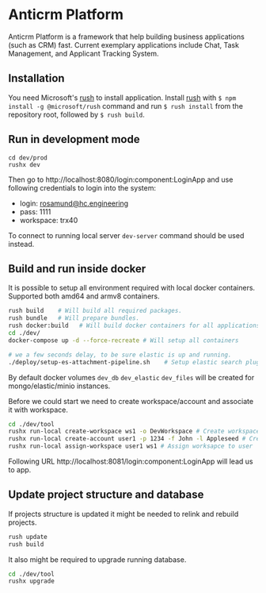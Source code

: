 # Anticrm Platform

Anticrm Platform is a framework that help building business applications (such as CRM) fast. Current exemplary applications include Chat, Task Management, and Applicant Tracking System.

## Installation

You need Microsoft's [rush](https://rushjs.io) to install application. Install [rush](https://rushjs.io) with `$ npm install -g @microsoft/rush` command and run `$ rush install` from the repository root, followed by `$ rush build`.

## Run in development mode

```
cd dev/prod
rushx dev
```

Then go to http://localhost:8080/login:component:LoginApp and use following credentials to login into the system:

- login: rosamund@hc.engineering
- pass: 1111
- workspace: trx40

To connect to running local server `dev-server` command  should be used instead.

## Build and run inside docker

It is possible to setup all environment required with local docker containers.
Supported both amd64 and armv8 containers.

```bash
rush build    # Will build all required packages.
rush bundle   # Will prepare bundles.
rush docker:build   # Will build docker containers for all applications.
cd ./dev/
docker-compose up -d --force-recreate # Will setup all containers

# we a few seconds delay, to be sure elastic is up and running.
./deploy/setup-es-attachment-pipeline.sh    # Setup elastic search plugin configuration.
```

By default docker volumes `dev_db` `dev_elastic` `dev_files` will be created for mongo/elastic/minio instances.

Before we could start we need to create workspace/account and associate it with workspace.

```bash
cd ./dev/tool
rushx run-local create-workspace ws1 -o DevWorkspace # Create workspace
rushx run-local create-account user1 -p 1234 -f John -l Appleseed # Create account
rushx run-local assign-workspace user1 ws1 # Assign worksapce to user
```

Following URL http://localhost:8081/login:component:LoginApp will lead us to app.

## Update project structure and database

If projects structure is updated it might be needed to relink and rebuild projects.

```bash
rush update
rush build
```

It also might be required to upgrade running database.
```bash
cd ./dev/tool
rushx upgrade
```